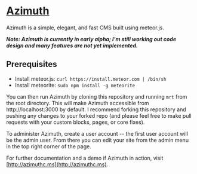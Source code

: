 # [Azimuth](http://github.com/mcrider/azimuth)

Azimuth is a simple, elegant, and fast CMS built using meteor.js.

***Note: Azimuth is currently in early alpha; I'm still working out code design and many features are not yet implemented.***

## Prerequisites


* Install meteor.js: `curl https://install.meteor.com | /bin/sh`
* Install meteorite: `sudo npm install -g meteorite`

You can then run Azimuth by cloning this repository and running `mrt` from the root directory.  This will make Azimuth accessible from http://localhost:3000 by default.  I recommend forking this repository and pushing any changes to your forked repo (and please feel free to make pull requests with your custom blocks, pages, or core fixes).  

To administer Azimuth, create a user account -- the first user account will be the admin user.  From there you can edit your site from the admin menu in the top right corner of the page.

For further documentation and a demo if Azimuth in action, visit [http://azimuthc.ms](http://azimuthc.ms).